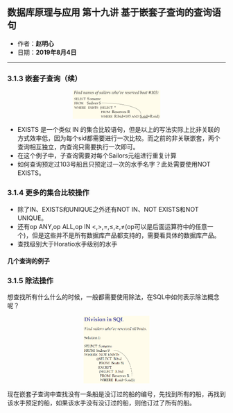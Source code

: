 ## 数据库原理与应用 第十九讲 基于嵌套子查询的查询语句

- 作者：**赵明心**
- 日期：**2019年8月4日**

---

### **3.1.3 嵌套子查询（续）**

<img src="img/Note_19/nested.png" width="40%" style="display:block;margin:auto;">

- EXISTS 是一个类似 IN 的集合比较语句，但是以上的写法实际上比非关联的方式效率低，因为每个sid都需要进行一次比较。而之前的非关联嵌套，两个查询相互独立，内查询只需要执行一次即可。
- 在这个例子中，子查询需要对每个Sailors元组进行重复计算
- 如何查询预定过103号船且只预定过一次的水手名字？此处需要使用NOT EXISTS。

### **3.1.4 更多的集合比较操作**

- 除了IN、EXISTS和UNIQUE之外还有NOT IN、NOT EXISTS和NOT UNIQUE。
- 还有op ANY,op ALL,op IN $<,>,=,\leq,\geq,\neq$(op可以是后面运算符中的任意一个)，但是这些并不是所有数据库产品都支持的，需要看具体的数据库产品。
- 查找级别大于Horatio水手级别的水手

#### **几个查询的例子**

### **3.1.5 除法操作**

想查找所有什么什么的时候，一般都需要使用除法，在SQL中如何表示除法概念呢？

<img src="img/Note_19/div.png" width="30%" style="display:block;margin:auto;">

现在嵌套子查询中查找没有一条船是没订过的船的编号，先找到所有的船，再找到该水手预定的船，如果该水手没有没订过的船，则他订过了所有的船。


